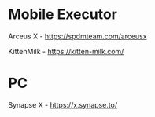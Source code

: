 
#  Mobile Executor

Arceus X   -  https://spdmteam.com/arceusx

KittenMilk - https://kitten-milk.com/

#  PC 

Synapse X - https://x.synapse.to/
